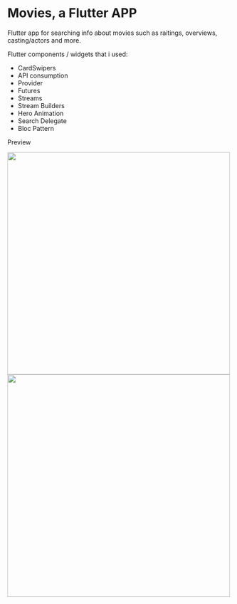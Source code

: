 # Movies, a Flutter APP

Flutter app for searching info about movies such as raitings, overviews, casting/actors and more.

Flutter components / widgets that i used: 

- CardSwipers
- API consumption
- Provider
- Futures 
- Streams 
- Stream Builders
- Hero Animation
- Search Delegate
- Bloc Pattern 


Preview 

<img src="https://github.com/RodrigoPorras/movies_app/blob/master/gif/15%201.gif" height="500" />

<img src="https://github.com/RodrigoPorras/movies_app/blob/master/gif/15%202.gif" height="500" />
